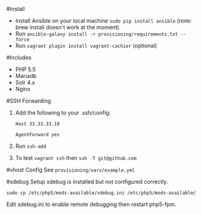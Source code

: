 #Install

- Install Ansible on your local machine `sudo pip install ansible` (note: brew install doesn't work at the moment)
- Run `ansible-galaxy install -r provisioning/requirements.txt --force`
- Run `vagrant plugin install vagrant-cachier` (optional)

#Includes
- PHP 5.5
- Mariadb
- Solr 4.x
- Nginx

#SSH Forwarding

1. Add the following to your .ssh/config:

    `Host 33.33.33.10`

    `AgentForward yes`

2. Run `ssh-add`
3. To test `vagrant ssh` then `ssh -T git@github.com`

#vhost Config
See `provisioning/vars/example.yml`

#xdebug Setup
xdebug is installed but not configured correctly.

`sudo cp /etc/php5/mods-available/xdebug.ini /etc/php5/mods-available/`

Edit xdebug.ini to enable remote debugging then restart php5-fpm.
